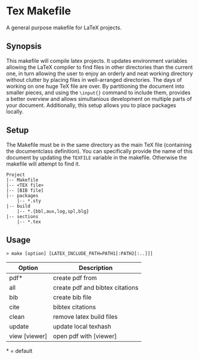 # Tex Makefile

A general purpose makefile for LaTeX projects.

## Synopsis
This makefile will compile latex projects. It updates environment variables allowing the LaTeX compiler to find files in other directories than the current one, in turn allowing the user to enjoy an orderly and neat working directory without clutter by placing files in well-arranged directories. The days of working on one huge TeX file are over. By partitioning the document into smaller pieces, and using the `\input{}` command to include them, provides a better overview and allows simultanious development on multiple parts of your document. Additionally, this setup allows you to place packages locally.

## Setup
The Makefile must be in the same directory as the main TeX file (containing the documentclass definition). You can specifically provide the name of this document by updating the `TEXFILE` variable in the makefile. Otherwise the makefile will attempt to find it.

    Project
    |-- Makefile
    |-- <TEX file>
    |-- [BIB file]
    |-- packages
        |-- *.sty
    |-- build
        |-- *.{bbl,aux,log,spl,blg}
    |-- sections
        |-- *.tex


## Usage
    > make [option] [LATEX_INCLUDE_PATH=PATH1[:PATH2[:..]]]

| Option | Description |
| --- |--- |
| pdf\*         | create pdf from <TEX file>      |
| all           | create pdf and bibtex citations |
| bib           | create bib file                 |
| cite          | bibtex citations                |
| clean         | remove latex build files        |
| update        | update local texhash            |
| view [viewer] | open pdf with [viewer]          |

\* = default

